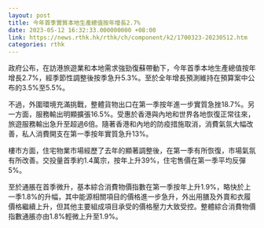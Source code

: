 ```yaml
---
layout: post
title: 今年首季實質本地生產總值按年增長2.7%
date: 2023-05-12 16:32:33.000000000 +08:00
link: https://news.rthk.hk/rthk/ch/component/k2/1700323-20230512.htm
categories: rthk
---
```


政府公布，在訪港旅遊業和本地需求強勁復蘇帶動下，今年首季本地生產總值按年增長2.7%，經季節性調整後按季急升5.3%。至於全年增長預測維持在預算案中公布的3.5%至5.5%。

不過，外圍環境充滿挑戰，整體貨物出口在第一季按年進一步實質急挫18.7%。另一方面，服務輸出明顯擴張16.5%。受惠於香港與內地和世界各地恢復正常往來，旅遊服務輸出急升至超過6倍。隨著香港和內地的防疫措施取消，消費氣氛大幅改善，私人消費開支在第一季按年實質急升13%。

樓市方面，住宅物業市場經歷了去年的顯著調整後，在第一季有所恢復，市場氣氛有所改善。交投量首季約1.4萬宗，按年上升39%，住宅售價在第一季平均反彈5%。

至於通脹在首季微升，基本綜合消費物價指數在第一季按年上升1.9%，略快於上一季1.8%的升幅，其中能源相關項目的價格進一步急升，外出用膳及外賣和衣履價格繼續上升，但其他主要組成項目承受的價格壓力大致受控。整體綜合消費物價指數通脹亦由1.8%輕微上升至1.9%。
